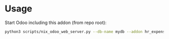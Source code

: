# Usage

Start Odoo including this addon (from repo root):

```bash
python3 scripts/nix_odoo_web_server.py --db-name mydb --addon hr_expense_advance_clearing_sequence
```
